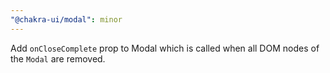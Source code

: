 ```yaml
---
"@chakra-ui/modal": minor
---
```


Add `onCloseComplete` prop to Modal which is called when all DOM nodes of the `Modal` are removed.
